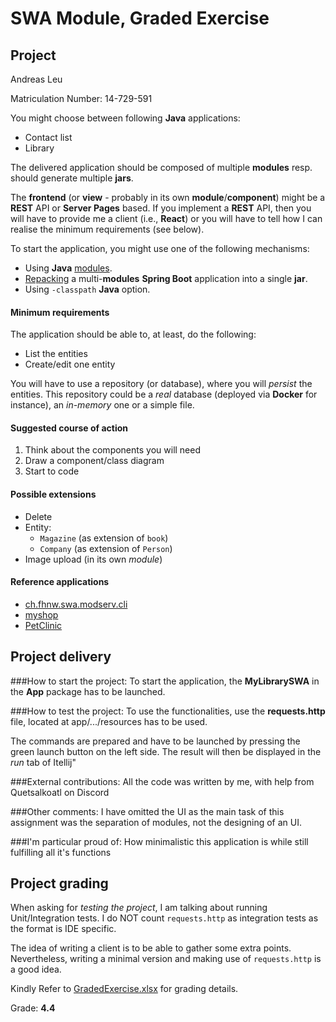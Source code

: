 # SWA Module, Graded Exercise

## Project
Andreas Leu

Matriculation Number: 14-729-591

You might choose between following **Java** applications:
* Contact list
* Library

The delivered application should be composed of multiple **modules** resp. should generate multiple **jars**.

The **frontend** (or **view** - probably in its own **module**/**component**) might be a **REST** API or **Server Pages** based. If you implement a **REST** API, then you will have to provide me a client (i.e., **React**) or you will have to tell how I can realise the minimum requirements (see below).

To start the application, you might use one of the following mechanisms:
* Using **Java** [modules](https://github.com/ribeaud/ch.fhnw.swa.modserv.cli/blob/master/Commands.txt).
* [Repacking](https://ribeaud.github.io/SWA/lectures/5/#10) a multi-**modules** **Spring Boot** application into a single **jar**.
* Using `-classpath` **Java** option.

#### Minimum requirements

The application should be able to, at least, do the following:
* List the entities
* Create/edit one entity

You will have to use a repository (or database), where you will _persist_ the entities. This repository could be a _real_ database (deployed via **Docker** for instance), an _in-memory_ one or a simple file.

#### Suggested course of action

1. Think about the components you will need
1. Draw a component/class diagram
1. Start to code

#### Possible extensions

* Delete
* Entity:
  * `Magazine` (as extension of `book`)
  * `Company` (as extension of `Person`)
* Image upload (in its own *module*)

#### Reference applications

* [ch.fhnw.swa.modserv.cli](https://github.com/ribeaud/ch.fhnw.swa.modserv.cli)
* [myshop](https://github.com/ribeaud/blog-code-samples/tree/master/myshop)
* [PetClinic](https://github.com/spring-projects/spring-petclinic)

## Project delivery

###How to start the project:
To start the application, the __MyLibrarySWA__ in the __App__ package has to be launched.

###How to test the project:
To use the functionalities, use the __requests.http__  file, located at app/.../resources has to be used.

The commands are prepared and have to be launched by pressing the green launch button on the left side. The result will then be displayed in the _run_ tab of Itellij"

###External contributions:
All the code was written by me, with help from Quetsalkoatl on Discord

###Other comments:
I have omitted the UI as the main task of this assignment was the separation of modules, not the designing of an UI.
 
###I'm particular proud of:
How minimalistic this application is while still fulfilling all it's functions

## Project grading

When asking for _testing the project_, I am talking about running Unit/Integration tests.
I do NOT count `requests.http` as integration tests as the format is IDE specific.

The idea of writing a client is to be able to gather some extra points. Nevertheless, writing a minimal version
and making use of `requests.http` is a good idea.

Kindly Refer to [GradedExercise.xlsx](GradedExercise.xlsx) for grading details.

Grade: **4.4**
